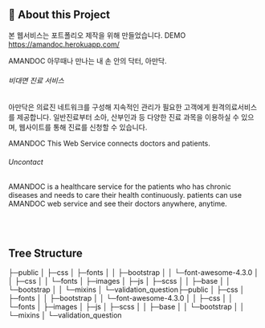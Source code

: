 ## 📌 About this Project

본 웹서비스는 포트폴리오 제작을 위해 만들었습니다.
DEMO https://amandoc.herokuapp.com/

AMANDOC
아무때나 만나는 내 손 안의 닥터, 아만닥.

###### 비대면 진료 서비스

아만닥은 의료진 네트워크를 구성해 지속적인 관리가 필요한 고객에게 원격의료서비스를 제공합니다.
일반진료부터 소아, 산부인과 등 다양한 진료 과목을 이용하실 수 있으며, 웹사이트를 통해 진료를 신청할 수 있습니다.

AMANDOC
This Web Service connects doctors and patients.

###### Uncontact

AMANDOC is a healthcare service for the patients who has chronic diseases and needs to care their health continuously.
patients can use AMANDOC web service and see their doctors anywhere, anytime.


<br>
<br>



## Tree Structure

├─public
│  ├─css
│  ├─fonts
│  │  ├─bootstrap
│  │  └─font-awesome-4.3.0
│  │      ├─css
│  │      └─fonts
│  ├─images
│  ├─js
│  ├─scss
│  │  ├─base
│  │  └─bootstrap
│  │      └─mixins
│  └─validation_question├─public
│  ├─css
│  ├─fonts
│  │  ├─bootstrap
│  │  └─font-awesome-4.3.0
│  │      ├─css
│  │      └─fonts
│  ├─images
│  ├─js
│  ├─scss
│  │  ├─base
│  │  └─bootstrap
│  │      └─mixins
│  └─validation_question


